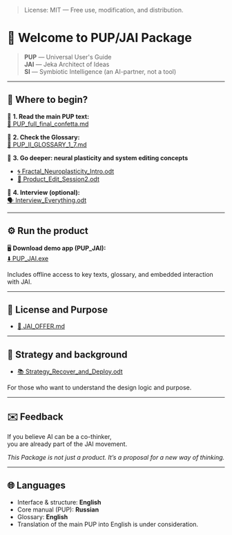 > License: MIT — Free use, modification, and distribution.

# 🚀 Welcome to PUP/JAI Package

> **PUP** — Universal User's Guide  
> **JAI** — Jeka Architect of Ideas  
> **SI** — Symbiotic Intelligence (an AI-partner, not a tool)

---

## 🧭 Where to begin?

📘 **1. Read the main PUP text:**  
[📖 PUP_full_final_confetta.md](PUP_full_final_confetta.md)

📑 **2. Check the Glossary:**  
[📘 PUP_II_GLOSSARY_1_7.md](PUP_II_GLOSSARY_1_7.md)

🧠 **3. Go deeper: neural plasticity and system editing concepts**
- [🌀 Fractal_Neuroplasticity_Intro.odt](Fractal_Neuroplasticity_Intro.odt)
- [🧱 Product_Edit_Session2.odt](Product_Edit_Session2.odt)

💬 **4. Interview (optional):**  
[🗣 Interview_Everything.odt](Interview_Everything.odt)

---

## ⚙️ Run the product

🖥 **Download demo app (PUP_JAI):**  
[⬇️ PUP_JAI.exe](PUP_JAI.exe)

Includes offline access to key texts, glossary, and embedded interaction with JAI.

---

## 📜 License and Purpose

- [📄 JAI_OFFER.md](JAI_OFFER.md)

---

## 🧩 Strategy and background

- [📚 Strategy_Recover_and_Deploy.odt](Strategy_Recover_and_Deploy.odt)

For those who want to understand the design logic and purpose.

---

## ✉️ Feedback

If you believe AI can be a co-thinker,  
you are already part of the JAI movement.

*This Package is not just a product. It’s a proposal for a new way of thinking.*

---

## 🌐 Languages

- Interface & structure: **English**
- Core manual (PUP): **Russian**
- Glossary: **English**
- Translation of the main PUP into English is under consideration.

